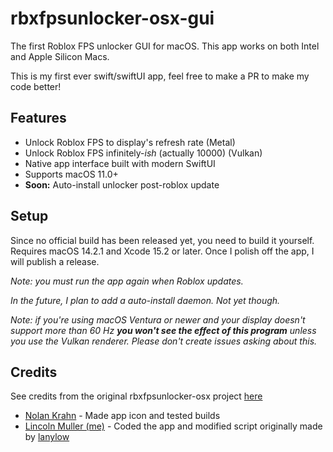 # rbxfpsunlocker-osx-gui

The first Roblox FPS unlocker GUI for macOS. This app works on both Intel and Apple Silicon Macs.

This is my first ever swift/swiftUI app, feel free to make a PR to make my code better!

## Features

- Unlock Roblox FPS to display's refresh rate (Metal)
- Unlock Roblox FPS infinitely-*ish* (actually 10000) (Vulkan)
- Native app interface built with modern SwiftUI
- Supports macOS 11.0+
- **Soon:** Auto-install unlocker post-roblox update

## Setup

Since no official build has been released yet, you need to build it yourself. Requires macOS 14.2.1 and Xcode 15.2 or later. Once I polish off the app, I will publish a release.

*Note: you must run the app again when Roblox updates.*

*In the future, I plan to add a auto-install daemon. Not yet though.*

*Note: if you're using macOS Ventura or newer and your display doesn't support more than 60 Hz **you won't see the effect of this program** unless you use the Vulkan renderer. Please don't create issues asking about this.*

## Credits
 
See credits from the original rbxfpsunlocker-osx project [here](https://github.com/lanylow/rbxfpsunlocker-osx)
- [Nolan Krahn](https://github.com/Italian-seasoning) - Made app icon and tested builds
- [Lincoln Muller (me)](https://github.com/Thyssenkrupp234) - Coded the app and modified script originally made by [lanylow](https://github.com/lanylow)
